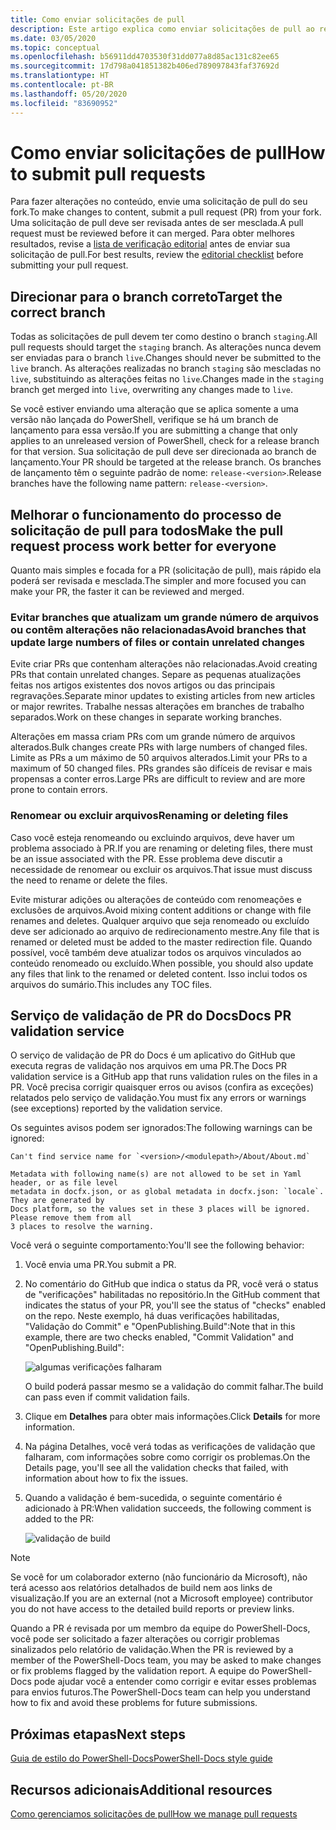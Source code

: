 ```yaml
---
title: Como enviar solicitações de pull
description: Este artigo explica como enviar solicitações de pull ao repositório do PowerShell-Docs.
ms.date: 03/05/2020
ms.topic: conceptual
ms.openlocfilehash: b56911dd4703530f31dd077a8d85ac131c82ee65
ms.sourcegitcommit: 17d798a041851382b406ed789097843faf37692d
ms.translationtype: HT
ms.contentlocale: pt-BR
ms.lasthandoff: 05/20/2020
ms.locfileid: "83690952"
---
```

# <a name="how-to-submit-pull-requests"></a><span data-ttu-id="aaa05-103">Como enviar solicitações de pull</span><span class="sxs-lookup"><span data-stu-id="aaa05-103">How to submit pull requests</span></span>

<span data-ttu-id="aaa05-104">Para fazer alterações no conteúdo, envie uma solicitação de pull do seu fork.</span><span class="sxs-lookup"><span data-stu-id="aaa05-104">To make changes to content, submit a pull request (PR) from your fork.</span></span> <span data-ttu-id="aaa05-105">Uma solicitação de pull deve ser revisada antes de ser mesclada.</span><span class="sxs-lookup"><span data-stu-id="aaa05-105">A pull request must be reviewed before it can merged.</span></span> <span data-ttu-id="aaa05-106">Para obter melhores resultados, revise a [lista de verificação editorial](editorial-checklist.md) antes de enviar sua solicitação de pull.</span><span class="sxs-lookup"><span data-stu-id="aaa05-106">For best results, review the [editorial checklist](editorial-checklist.md) before submitting your pull request.</span></span>

## <a name="target-the-correct-branch"></a><span data-ttu-id="aaa05-107">Direcionar para o branch correto</span><span class="sxs-lookup"><span data-stu-id="aaa05-107">Target the correct branch</span></span>

<span data-ttu-id="aaa05-108">Todas as solicitações de pull devem ter como destino o branch `staging`.</span><span class="sxs-lookup"><span data-stu-id="aaa05-108">All pull requests should target the `staging` branch.</span></span> <span data-ttu-id="aaa05-109">As alterações nunca devem ser enviadas para o branch `live`.</span><span class="sxs-lookup"><span data-stu-id="aaa05-109">Changes should never be submitted to the `live` branch.</span></span> <span data-ttu-id="aaa05-110">As alterações realizadas no branch `staging` são mescladas no `live`, substituindo as alterações feitas no `live`.</span><span class="sxs-lookup"><span data-stu-id="aaa05-110">Changes made in the `staging` branch get merged into `live`, overwriting any changes made to `live`.</span></span>

<span data-ttu-id="aaa05-111">Se você estiver enviando uma alteração que se aplica somente a uma versão não lançada do PowerShell, verifique se há um branch de lançamento para essa versão.</span><span class="sxs-lookup"><span data-stu-id="aaa05-111">If you are submitting a change that only applies to an unreleased version of PowerShell, check for a release branch for that version.</span></span> <span data-ttu-id="aaa05-112">Sua solicitação de pull deve ser direcionada ao branch de lançamento.</span><span class="sxs-lookup"><span data-stu-id="aaa05-112">Your PR should be targeted at the release branch.</span></span> <span data-ttu-id="aaa05-113">Os branches de lançamento têm o seguinte padrão de nome: `release-<version>`.</span><span class="sxs-lookup"><span data-stu-id="aaa05-113">Release branches have the following name pattern: `release-<version>`.</span></span>

## <a name="make-the-pull-request-process-work-better-for-everyone"></a><span data-ttu-id="aaa05-114">Melhorar o funcionamento do processo de solicitação de pull para todos</span><span class="sxs-lookup"><span data-stu-id="aaa05-114">Make the pull request process work better for everyone</span></span>

<span data-ttu-id="aaa05-115">Quanto mais simples e focada for a PR (solicitação de pull), mais rápido ela poderá ser revisada e mesclada.</span><span class="sxs-lookup"><span data-stu-id="aaa05-115">The simpler and more focused you can make your PR, the faster it can be reviewed and merged.</span></span>

### <a name="avoid-branches-that-update-large-numbers-of-files-or-contain-unrelated-changes"></a><span data-ttu-id="aaa05-116">Evitar branches que atualizam um grande número de arquivos ou contêm alterações não relacionadas</span><span class="sxs-lookup"><span data-stu-id="aaa05-116">Avoid branches that update large numbers of files or contain unrelated changes</span></span>

<span data-ttu-id="aaa05-117">Evite criar PRs que contenham alterações não relacionadas.</span><span class="sxs-lookup"><span data-stu-id="aaa05-117">Avoid creating PRs that contain unrelated changes.</span></span> <span data-ttu-id="aaa05-118">Separe as pequenas atualizações feitas nos artigos existentes dos novos artigos ou das principais regravações.</span><span class="sxs-lookup"><span data-stu-id="aaa05-118">Separate minor updates to existing articles from new articles or major rewrites.</span></span> <span data-ttu-id="aaa05-119">Trabalhe nessas alterações em branches de trabalho separados.</span><span class="sxs-lookup"><span data-stu-id="aaa05-119">Work on these changes in separate working branches.</span></span>

<span data-ttu-id="aaa05-120">Alterações em massa criam PRs com um grande número de arquivos alterados.</span><span class="sxs-lookup"><span data-stu-id="aaa05-120">Bulk changes create PRs with large numbers of changed files.</span></span> <span data-ttu-id="aaa05-121">Limite as PRs a um máximo de 50 arquivos alterados.</span><span class="sxs-lookup"><span data-stu-id="aaa05-121">Limit your PRs to a maximum of 50 changed files.</span></span> <span data-ttu-id="aaa05-122">PRs grandes são difíceis de revisar e mais propensas a conter erros.</span><span class="sxs-lookup"><span data-stu-id="aaa05-122">Large PRs are difficult to review and are more prone to contain errors.</span></span>

### <a name="renaming-or-deleting-files"></a><span data-ttu-id="aaa05-123">Renomear ou excluir arquivos</span><span class="sxs-lookup"><span data-stu-id="aaa05-123">Renaming or deleting files</span></span>

<span data-ttu-id="aaa05-124">Caso você esteja renomeando ou excluindo arquivos, deve haver um problema associado à PR.</span><span class="sxs-lookup"><span data-stu-id="aaa05-124">If you are renaming or deleting files, there must be an issue associated with the PR.</span></span> <span data-ttu-id="aaa05-125">Esse problema deve discutir a necessidade de renomear ou excluir os arquivos.</span><span class="sxs-lookup"><span data-stu-id="aaa05-125">That issue must discuss the need to rename or delete the files.</span></span>

<span data-ttu-id="aaa05-126">Evite misturar adições ou alterações de conteúdo com renomeações e exclusões de arquivos.</span><span class="sxs-lookup"><span data-stu-id="aaa05-126">Avoid mixing content additions or change with file renames and deletes.</span></span> <span data-ttu-id="aaa05-127">Qualquer arquivo que seja renomeado ou excluído deve ser adicionado ao arquivo de redirecionamento mestre.</span><span class="sxs-lookup"><span data-stu-id="aaa05-127">Any file that is renamed or deleted must be added to the master redirection file.</span></span> <span data-ttu-id="aaa05-128">Quando possível, você também deve atualizar todos os arquivos vinculados ao conteúdo renomeado ou excluído.</span><span class="sxs-lookup"><span data-stu-id="aaa05-128">When possible, you should also update any files that link to the renamed or deleted content.</span></span> <span data-ttu-id="aaa05-129">Isso inclui todos os arquivos do sumário.</span><span class="sxs-lookup"><span data-stu-id="aaa05-129">This includes any TOC files.</span></span>

## <a name="docs-pr-validation-service"></a><span data-ttu-id="aaa05-130">Serviço de validação de PR do Docs</span><span class="sxs-lookup"><span data-stu-id="aaa05-130">Docs PR validation service</span></span>

<span data-ttu-id="aaa05-131">O serviço de validação de PR do Docs é um aplicativo do GitHub que executa regras de validação nos arquivos em uma PR.</span><span class="sxs-lookup"><span data-stu-id="aaa05-131">The Docs PR validation service is a GitHub app that runs validation rules on the files in a PR.</span></span> <span data-ttu-id="aaa05-132">Você precisa corrigir quaisquer erros ou avisos (confira as exceções) relatados pelo serviço de validação.</span><span class="sxs-lookup"><span data-stu-id="aaa05-132">You must fix any errors or warnings (see exceptions) reported by the validation service.</span></span>

<span data-ttu-id="aaa05-133">Os seguintes avisos podem ser ignorados:</span><span class="sxs-lookup"><span data-stu-id="aaa05-133">The following warnings can be ignored:</span></span>

```
Can't find service name for `<version>/<modulepath>/About/About.md`
```

```
Metadata with following name(s) are not allowed to be set in Yaml header, or as file level
metadata in docfx.json, or as global metadata in docfx.json: `locale`. They are generated by
Docs platform, so the values set in these 3 places will be ignored. Please remove them from all
3 places to resolve the warning.
```

<span data-ttu-id="aaa05-134">Você verá o seguinte comportamento:</span><span class="sxs-lookup"><span data-stu-id="aaa05-134">You'll see the following behavior:</span></span>

1. <span data-ttu-id="aaa05-135">Você envia uma PR.</span><span class="sxs-lookup"><span data-stu-id="aaa05-135">You submit a PR.</span></span>
1. <span data-ttu-id="aaa05-136">No comentário do GitHub que indica o status da PR, você verá o status de "verificações" habilitadas no repositório.</span><span class="sxs-lookup"><span data-stu-id="aaa05-136">In the GitHub comment that indicates the status of your PR, you'll see the status of "checks" enabled on the repo.</span></span> <span data-ttu-id="aaa05-137">Neste exemplo, há duas verificações habilitadas, "Validação do Commit" e "OpenPublishing.Build":</span><span class="sxs-lookup"><span data-stu-id="aaa05-137">Note that in this example, there are two checks enabled, "Commit Validation" and "OpenPublishing.Build":</span></span>

   ![algumas verificações falharam](media/pull-requests/validation-failed.png)

   <span data-ttu-id="aaa05-139">O build poderá passar mesmo se a validação do commit falhar.</span><span class="sxs-lookup"><span data-stu-id="aaa05-139">The build can pass even if commit validation fails.</span></span>

1. <span data-ttu-id="aaa05-140">Clique em **Detalhes** para obter mais informações.</span><span class="sxs-lookup"><span data-stu-id="aaa05-140">Click **Details** for more information.</span></span>
1. <span data-ttu-id="aaa05-141">Na página Detalhes, você verá todas as verificações de validação que falharam, com informações sobre como corrigir os problemas.</span><span class="sxs-lookup"><span data-stu-id="aaa05-141">On the Details page, you'll see all the validation checks that failed, with information about how to fix the issues.</span></span>
1. <span data-ttu-id="aaa05-142">Quando a validação é bem-sucedida, o seguinte comentário é adicionado à PR:</span><span class="sxs-lookup"><span data-stu-id="aaa05-142">When validation succeeds, the following comment is added to the PR:</span></span>

   ![validação de build](media/pull-requests/build-validation.png)

> [!NOTE]
> <span data-ttu-id="aaa05-144">Se você for um colaborador externo (não funcionário da Microsoft), não terá acesso aos relatórios detalhados de build nem aos links de visualização.</span><span class="sxs-lookup"><span data-stu-id="aaa05-144">If you are an external (not a Microsoft employee) contributor you do not have access to the detailed build reports or preview links.</span></span>

<span data-ttu-id="aaa05-145">Quando a PR é revisada por um membro da equipe do PowerShell-Docs, você pode ser solicitado a fazer alterações ou corrigir problemas sinalizados pelo relatório de validação.</span><span class="sxs-lookup"><span data-stu-id="aaa05-145">When the PR is reviewed by a member of the PowerShell-Docs team, you may be asked to make changes or fix problems flagged by the validation report.</span></span> <span data-ttu-id="aaa05-146">A equipe do PowerShell-Docs pode ajudar você a entender como corrigir e evitar esses problemas para envios futuros.</span><span class="sxs-lookup"><span data-stu-id="aaa05-146">The PowerShell-Docs team can help you understand how to fix and avoid these problems for future submissions.</span></span>

## <a name="next-steps"></a><span data-ttu-id="aaa05-147">Próximas etapas</span><span class="sxs-lookup"><span data-stu-id="aaa05-147">Next steps</span></span>

[<span data-ttu-id="aaa05-148">Guia de estilo do PowerShell-Docs</span><span class="sxs-lookup"><span data-stu-id="aaa05-148">PowerShell-Docs style guide</span></span>](powershell-style-guide.md)

## <a name="additional-resources"></a><span data-ttu-id="aaa05-149">Recursos adicionais</span><span class="sxs-lookup"><span data-stu-id="aaa05-149">Additional resources</span></span>

[<span data-ttu-id="aaa05-150">Como gerenciamos solicitações de pull</span><span class="sxs-lookup"><span data-stu-id="aaa05-150">How we manage pull requests</span></span>](managing-pull-requests.md)
